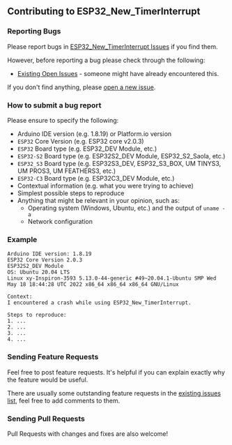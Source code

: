 ## Contributing to ESP32_New_TimerInterrupt

### Reporting Bugs

Please report bugs in [ESP32_New_TimerInterrupt Issues](https://github.com/khoih-prog/ESP32_New_TimerInterrupt/issues) if you find them.

However, before reporting a bug please check through the following:

* [Existing Open Issues](https://github.com/khoih-prog/ESP32_New_TimerInterrupt/issues) - someone might have already encountered this.

If you don't find anything, please [open a new issue](https://github.com/khoih-prog/ESP32_New_TimerInterrupt/issues/new).

### How to submit a bug report

Please ensure to specify the following:

* Arduino IDE version (e.g. 1.8.19) or Platform.io version
* `ESP32` Core Version (e.g. ESP32 core v2.0.3)
* `ESP32` Board type (e.g. ESP32_DEV Module, etc.)
* `ESP32-S2` Board type (e.g. ESP32S2_DEV Module, ESP32_S2_Saola, etc.)
* `ESP32_S3` Board type (e.g. ESP32S3_DEV, ESP32_S3_BOX, UM TINYS3, UM PROS3, UM FEATHERS3, etc.)
* `ESP32-C3` Board type (e.g. ESP32C3_DEV Module, etc.)
* Contextual information (e.g. what you were trying to achieve)
* Simplest possible steps to reproduce
* Anything that might be relevant in your opinion, such as:
  * Operating system (Windows, Ubuntu, etc.) and the output of `uname -a`
  * Network configuration


### Example

```
Arduino IDE version: 1.8.19
ESP32 Core Version 2.0.3
ESP32S2_DEV Module
OS: Ubuntu 20.04 LTS
Linux xy-Inspiron-3593 5.13.0-44-generic #49~20.04.1-Ubuntu SMP Wed May 18 18:44:28 UTC 2022 x86_64 x86_64 x86_64 GNU/Linux

Context:
I encountered a crash while using ESP32_New_TimerInterrupt.

Steps to reproduce:
1. ...
2. ...
3. ...
4. ...
```

### Sending Feature Requests

Feel free to post feature requests. It's helpful if you can explain exactly why the feature would be useful.

There are usually some outstanding feature requests in the [existing issues list](https://github.com/khoih-prog/ESP32_New_TimerInterrupt/issues?q=is%3Aopen+is%3Aissue+label%3Aenhancement), feel free to add comments to them.

### Sending Pull Requests

Pull Requests with changes and fixes are also welcome!

